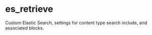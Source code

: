 # es_retrieve
Custom Elastic Search, settings for content type search include, and associated blocks.
